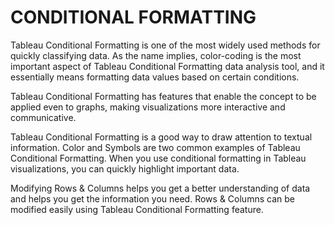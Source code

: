 # CONDITIONAL FORMATTING
Tableau Conditional Formatting is one of the most widely used methods for quickly classifying data. As the name implies, color-coding is the most important aspect of Tableau Conditional Formatting data analysis tool, and it essentially means formatting data values based on certain conditions.

Tableau Conditional Formatting has features that enable the concept to be applied even to graphs, making visualizations more interactive and communicative.

Tableau Conditional Formatting is a good way to draw attention to textual information. Color and Symbols are two common examples of Tableau Conditional Formatting. When you use conditional formatting in Tableau visualizations, you can quickly highlight important data.

Modifying Rows & Columns helps you get a better understanding of data and helps you get the information you need. Rows & Columns can be modified easily using Tableau Conditional Formatting feature.

